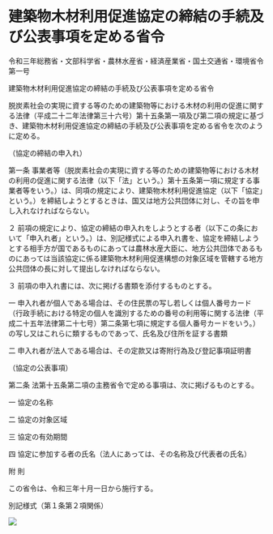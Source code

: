 # 建築物木材利用促進協定の締結の手続及び公表事項を定める省令

令和三年総務省・文部科学省・農林水産省・経済産業省・国土交通省・環境省令第一号

建築物木材利用促進協定の締結の手続及び公表事項を定める省令

脱炭素社会の実現に資する等のための建築物等における木材の利用の促進に関する法律（平成二十二年法律第三十六号）第十五条第一項及び第二項の規定に基づき、建築物木材利用促進協定の締結の手続及び公表事項を定める省令を次のように定める。

（協定の締結の申入れ）

第一条 事業者等（脱炭素社会の実現に資する等のための建築物等における木材の利用の促進に関する法律（以下「法」という。）第十五条第一項に規定する事業者等をいう。）は、同項の規定により、建築物木材利用促進協定（以下「協定」という。）を締結しようとするときは、国又は地方公共団体に対し、その旨を申し入れなければならない。

２ 前項の規定により、協定の締結の申入れをしようとする者（以下この条において「申入れ者」という。）は、別記様式による申入れ書を、協定を締結しようとする相手方が国であるものにあっては農林水産大臣に、地方公共団体であるものにあっては当該協定に係る建築物木材利用促進構想の対象区域を管轄する地方公共団体の長に対して提出しなければならない。

３ 前項の申入れ書には、次に掲げる書類を添付するものとする。

一 申入れ者が個人である場合は、その住民票の写し若しくは個人番号カード（行政手続における特定の個人を識別するための番号の利用等に関する法律（平成二十五年法律第二十七号）第二条第七項に規定する個人番号カードをいう。）の写し又はこれらに類するものであって、氏名及び住所を証する書類

二 申入れ者が法人である場合は、その定款又は寄附行為及び登記事項証明書

（協定の公表事項）

第二条 法第十五条第二項の主務省令で定める事項は、次に掲げるものとする。

一 協定の名称

二 協定の対象区域

三 協定の有効期間

四 協定に参加する者の氏名（法人にあっては、その名称及び代表者の氏名）

附 則

この省令は、令和三年十月一日から施行する。

別記様式（第１条第２項関係）

![](/./pict/R03F110200170150160180001_101.jpg)
